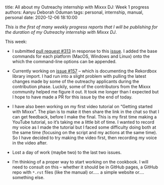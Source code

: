 title: All about my Outreachy internship with Mixxx DJ: Week 1 progress
authors: Aanyu Deborah Oduman
tags: personal, internship, manual, personal
date: 2020-12-06 18:10:00

_This is the first of many weekly progress reports that I will be publishing for the duration of my Outreachy internship with Mixxx DJ_.

This week:

* I submitted [pull request #313](https://github.com/mixxxdj/manual/pull/313#pullrequestreview-543022384) in response to this [issue](https://github.com//issues/272). I added the base commands for each platform (MacOS, Windows and Linux) onto the which the command-line options can be appended.

* Currently working on [issue #157](https://github.com/mixxxdj/manual/issues/157) – which is documenting the Rekordbox library import. I had run into a slight problem with pulling the latest changes made by some of the outreachy applicants during the contribution phase. Luckily, some of the contributors from the Mixxx community helped me figure it out. It took me longer than I expected but I hope to have made a PR for this issue by the end of today.

* I have also been working on my first video tutorial on “Getting started with Mixxx”. The plan is to make it then share the link in the chat so that I can get feedback, before I make the final. This is my first time making a YouTube tutorial, so it’s taking me a little bit of time. I wanted to record my voice as I made the tutorial but I faced some difficulty doing both at the same time (focusing on the script and my actions at the same time). So I have decided to try making the video first, then recording my voice in the video after.

* Lost a day of work (maybe two) to the last two issues.

* I’m thinking of a proper way to start working on the cookbook. I will need to consult on this – whether it should be in GitHub pages, a GitHub repo with `*.rst` files (like the manual) or….. a simple website or…. something else.
